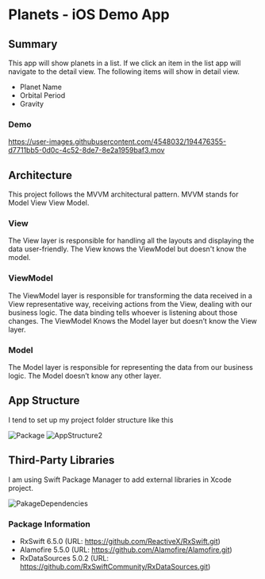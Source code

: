 # Planets - iOS Demo App

## Summary

This app will show planets in a list. If we click an item in the list app will navigate to the detail view.
The following items will show in detail view.

* Planet Name 
* Orbital Period 
* Gravity 


### Demo


https://user-images.githubusercontent.com/4548032/194476355-d7711bb5-0d0c-4c52-8de7-8e2a1959baf3.mov


## Architecture 
This project follows the MVVM architectural pattern.
MVVM stands for Model View View Model. 

### View 
  The View layer is responsible for handling all the layouts and displaying the data user-friendly. The View knows the ViewModel but doesn't know the   model.
  
### ViewModel 
  The ViewModel layer is responsible for transforming the data received in a View representative way, receiving actions from the View, dealing with our business logic. The data binding tells whoever is listening about those changes. The ViewModel Knows the Model layer but doesn’t know the View layer. 
  
###  Model 
The Model layer is responsible for representing the data from our business logic. The Model doesn’t know any other layer.

## App Structure
I tend to set up my project folder structure like this

![Package](https://user-images.githubusercontent.com/4548032/194442927-c05cefba-3cf2-434c-accd-80c8024b1edb.png)
![AppStructure2](https://user-images.githubusercontent.com/4548032/194400957-5cb781dc-5fda-4f2d-8b5d-fcbb4fa2cde2.png)

## Third-Party Libraries
I am using Swift Package Manager to add external libraries in Xcode project.

![PakageDependencies](https://user-images.githubusercontent.com/4548032/194472078-f33a1de0-ea14-4146-8689-359e92b036dd.png)

### Package Information

* RxSwift 6.5.0 (URL: https://github.com/ReactiveX/RxSwift.git)
* Alamofire 5.5.0  (URL: https://github.com/Alamofire/Alamofire.git)
* RxDataSources 5.0.2 (URL: https://github.com/RxSwiftCommunity/RxDataSources.git)





